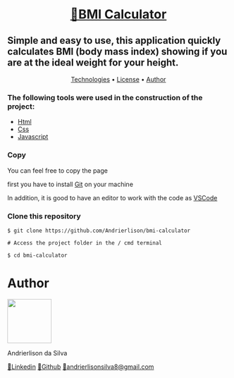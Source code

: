 <h1 align="center">
    <a href="https://andrierlison.github.io/bmi-calculator/">🔗BMI Calculator</a>
</h1>

<h2>Simple and easy to use, this application quickly calculates BMI (body mass index) showing if you are at the ideal weight for your height.</h2>

<p align="center">
    <a href="#technologies">Technologies</a> •
    <a href="#license">License</a> •
    <a href="#author">Author</a>
</p>

<h3 id="technologies">The following tools were used in the construction of the project:</h3>

- [Html](https://developer.mozilla.org/pt-BR/docs/Web/HTML)
- [Css](https://developer.mozilla.org/pt-BR/docs/Web/CSS)
- [Javascript](https://developer.mozilla.org/pt-BR/docs/Aprender/JavaScript)

<h3>Copy</h3>
<p>You can feel free to copy the page</p>

<p>first you have to install <a href="https://git-scm.com">Git</a> on your machine</p>
<p>In addition, it is good to have an editor to work with the code as <a href="https://code.visualstudio.com/">VSCode</a></p>

<h3>Clone this repository</h3>

```
$ git clone https://github.com/Andrierlison/bmi-calculator

# Access the project folder in the / cmd terminal

$ cd bmi-calculator
```

<h1 id="author">Author</h1>
<img
src="https://avatars1.githubusercontent.com/u/58059077?s=460&u=fe7710f54c3de191e906a30fd79877cecd312e9b&v=4"
width="100px"
/>
<p>Andrierlison da Silva</p>
<a href="https://www.linkedin.com/in/andrierlison-da-silva-916775190/">🔗Linkedin</a>
<a href="https://github.com/Andrierlison">🔗Github</a>
<a href="mailto:andrierlisonsilva8@gmail.com"><i class="fas fa-envelope"></i>🔗andrierlisonsilva8@gmail.com</a>
